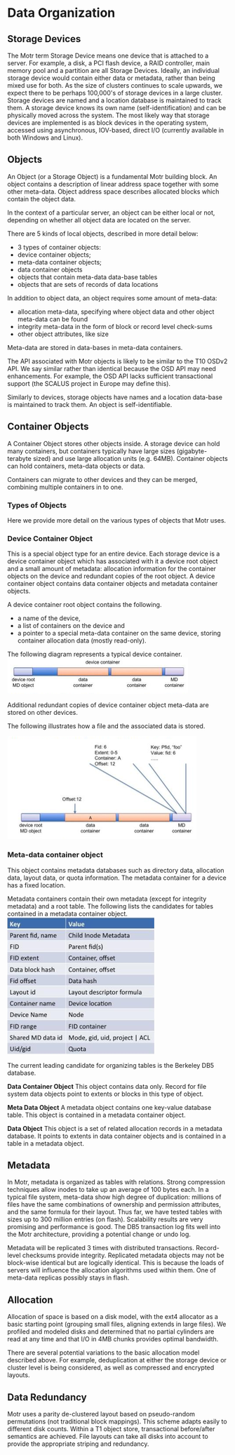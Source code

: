 # Data Organization
## Storage Devices
The Motr term Storage Device means one device that is attached to a server. For example, a disk, a PCI flash device, a RAID controller, main memory pool and a partition are all Storage Devices. Ideally, an individual storage device would contain either data or metadata, rather than being mixed use for both. As the size of clusters continues to scale upwards, we expect there to be perhaps 100,000's of storage devices in a large cluster. Storage devices are named and a location database is maintained to track them. A storage device knows its own name (self-identification) and can be physically moved across the system. The most likely way that storage devices are implemented is as block devices in the operating system, accessed using asynchronous, IOV-based, direct I/O (currently available in both Windows and Linux).

## Objects
An Object (or a Storage Object) is a fundamental Motr building block. An object contains a description of linear address space together with some other meta-data. Object address space describes allocated blocks which contain the object data.

In the context of a particular server, an object can be either local or not, depending on whether all object data are located on the server.

There are 5 kinds of local objects, described in more detail below:

+  3 types of container objects:
  +  device container objects;
  +  meta-data container objects;
  +  data container objects  
+  objects that contain meta-data data-base tables
+  objects that are sets of records of data locations  

In addition to object data, an object requires some amount of meta-data:

+  allocation meta-data, specifying where object data and other object meta-data can be found
+  integrity meta-data in the form of block or record level check-sums
+  other object attributes, like size  

Meta-data are stored in data-bases in meta-data containers.

The API associated with Motr objects is likely to be similar to the T10 OSDv2 API. We say similar rather than identical because the OSD API may need enhancements. For example, the OSD API lacks sufficient transactional support (the SCALUS project in Europe may define this).

Similarly to devices, storage objects have names and a location data-base is maintained to track them. An object is self-identifiable.

## Container Objects
A Container Object stores other objects inside. A storage device can hold many containers, but containers typically have large sizes (gigabyte-terabyte sized) and use large allocation units (e.g. 64MB). Container objects can hold containers, meta-data objects or data.

Containers can migrate to other devices and they can be merged, combining multiple containers in to one.

### Types of Objects
Here we provide more detail on the various types of objects that Motr uses.

### Device Container Object
This is a special object type for an entire device. Each storage device is a device container object which has associated with it a device root object and a small amount of metadata: allocation information for the container objects on the device and redundant copies of the root object. A device container object contains data container objects and metadata container objects.

A device container root object contains the following.

+  a name of the device,
+  a list of containers on the device and
+  a pointer to a special meta-data container on the same device, storing container allocation data (mostly read-only).  

The following diagram represents a typical device container.
![image](./Images/Device_container.PNG)

Additional redundant copies of device container object meta-data are stored on other devices.

The following illustrates how a file and the associated data is stored.   

![image](./Images/Delay.PNG)   

### Meta-data container object
This object contains metadata databases such as directory data, allocation data, layout data, or quota information. The metadata container for a device has a fixed location.

Metadata containers contain their own metadata (except for integrity metadata) and a root table. The following lists the candidates for tables contained in a metadata container object.
![image](./Images/Table.PNG)

The current leading candidate for organizing tables is the Berkeley DB5 database.

**Data Container Object**
This object contains data only. Record for file system data objects point to extents or blocks in this type of object.

**Meta Data Object**
A metadata object contains one key-value database table. This object is contained in a metadata container object.

**Data Object**
This object is a set of related allocation records in a metadata database. It points to extents in data container objects and is contained in a table in a metadata object.

## Metadata
In Motr, metadata is organized as tables with relations. Strong compression techniques allow inodes to take up an average of 100 bytes each. In a typical file system, meta-data show high degree of duplication: millions of files have the same combinations of ownership and permission attributes, and the same formula for their layout. Thus far, we have tested tables with sizes up to 300 million entries (on flash). Scalability results are very promising and performance is good. The DB5 transaction log fits well into the Motr architecture, providing a potential change or undo log.

Metadata will be replicated 3 times with distributed transactions. Record-level checksums provide integrity. Replicated metadata objects may not be block-wise identical but are logically identical. This is because the loads of servers will influence the allocation algorithms used within them. One of meta-data replicas possibly stays in flash.

## Allocation
Allocation of space is based on a disk model, with the ext4 allocator as a basic starting point (grouping small files, aligning extends in large files). We profiled and modeled disks and determined that no partial cylinders are read at any time and that I/O in 4MB chunks provides optimal bandwidth.

There are several potential variations to the basic allocation model described above. For example, deduplication at either the storage device or cluster level is being considered, as well as compressed and encrypted layouts.

## Data Redundancy
Motr uses a parity de-clustered layout based on pseudo-random permutations (not traditional block mappings). This scheme adapts easily to different disk counts. Within a T1 object store, transactional before/after semantics are achieved. File layouts can take all disks into account to provide the appropriate striping and redundancy.
